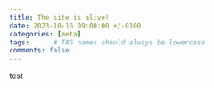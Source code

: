 ```yaml
---
title: The site is alive!
date: 2023-10-16 09:00:00 +/-0100
categories: [meta]
tags:      # TAG names should always be lowercase
comments: false
---
```


test